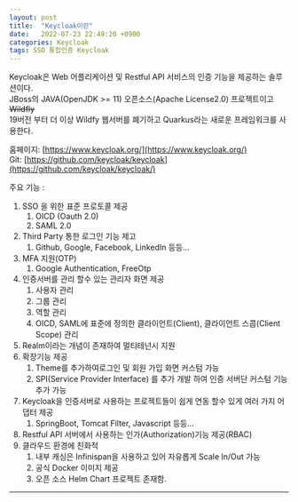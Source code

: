 ```yaml
---
layout: post
title:  "Keycloak이란"
date:   2022-07-23 22:49:20 +0900
categories: Keycloak
tags: SSO 통합인증 Keycloak
---
```


Keycloak은  Web 어플리케이션 및  Restful  API 서비스의 인증 기능을 제공하는 솔루션이다.  
JBoss의  JAVA(OpenJDK >= 11) 오픈소스(Apache License2.0) 프로젝트이고 ~~Wildfly~~  
19버전 부터 더 이상  Wildfy 웹서버를 폐기하고 Quarkus라는 새로운 프레임워크를 사용한다.

홈페이지:  [https://www.keycloak.org/](https://www.keycloak.org/)  
Git: [https://github.com/keycloak/keycloak](https://github.com/keycloak/keycloak/)  

주요 기능 :
1. SSO 을 위한 표준  프로토콜 제공 
    1. OICD (Oauth 2.0)
    2. SAML 2.0 
2. Third Party 통한 로그인 기능 제고  
    1. Github, Google, Facebook, LinkedIn 등등…
3. MFA 지원(OTP) 
    1. Google Authentication, FreeOtp 
4. 인증서버를 관리 할수 있는 관리자 화면 제공  
    1. 사용자 관리 
    2. 그룹 관리 
    3. 역할 관리 
    4. OICD, SAML에 표준에 정의한 클라이언트(Client), 클라이언트 스콥(Client Scope) 관리 
5. Realm이라는 개념이 존재하여  멀티테넌시 지원
6. 확장기능 제공  
    1. Theme를 추가하여로그인 및 회원 가입 화면  커스텀 가능 
    2. SPI(Service Provider Interface) 를 추가 개발 하여 인증 서버단 커스텀 기능 추가 가능  
7. Keycloak을 인증서버로 사용하는 프로젝트들이  쉽게 연동 할수 있게 여러 가지 어댑터 제공 
    1. SpringBoot, Tomcat Filter, Javascript 등등…
8. Restful API 서버에서 사용하는 인가(Authorization)기능 제공(RBAC)
9. 클라우드 환경에 친화적 
    1. 내부 캐싱은 Infinispan을 사용하고 있어 자유롭게 Scale In/Out 가능
    2. 공식 Docker 이미지 제공 
    3. 오픈 소스 Helm Chart 프로젝트 존재함.
    

 ****